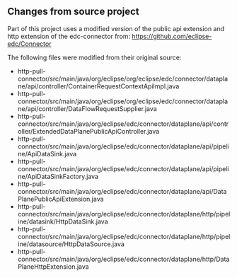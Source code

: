 ## Changes from source project

Part of this project uses a modified version of the public api extension and http extension of the edc-connector from: https://github.com/eclipse-edc/Connector

The following files were modified from their original source:
- http-pull-connector/src/main/java/org/eclipse/org/eclipse/edc/connector/dataplane/api/controller/ContainerRequestContextApiImpl.java
- http-pull-connector/src/main/java/org/eclipse/org/eclipse/edc/connector/dataplane/api/controller/DataFlowRequestSupplier.java
- http-pull-connector/src/main/java/org/eclipse/edc/connector/dataplane/api/controller/ExtendedDataPlanePublicApiController.java
- http-pull-connector/src/main/java/org/eclipse/edc/connector/dataplane/api/pipeline/ApiDataSink.java
- http-pull-connector/src/main/java/org/eclipse/edc/connector/dataplane/api/pipeline/ApiDataSinkFactory.java
- http-pull-connector/src/main/java/org/eclipse/edc/connector/dataplane/api/DataPlanePublicApiExtension.java
- http-pull-connector/src/main/java/org/eclipse/edc/connector/dataplane/http/pipeline/datasink/HttpDataSink.java
- http-pull-connector/src/main/java/org/eclipse/edc/connector/dataplane/http/pipeline/datasource/HttpDataSource.java
- http-pull-connector/src/main/java/org/eclipse/edc/connector/dataplane/http/DataPlaneHttpExtension.java